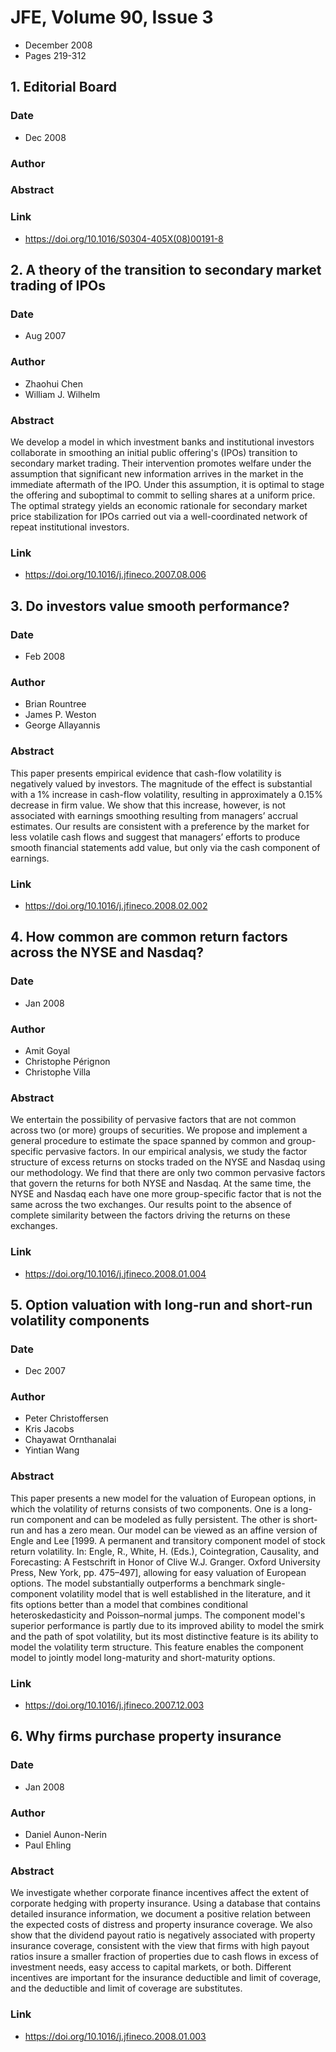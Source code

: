 # JFE, Volume 90, Issue 3
- December 2008
- Pages 219-312

## 1. Editorial Board
### Date
- Dec 2008
### Author
### Abstract

### Link
- https://doi.org/10.1016/S0304-405X(08)00191-8

## 2. A theory of the transition to secondary market trading of IPOs
### Date
- Aug 2007
### Author
- Zhaohui Chen
- William J. Wilhelm
### Abstract
We develop a model in which investment banks and institutional investors collaborate in smoothing an initial public offering's (IPOs) transition to secondary market trading. Their intervention promotes welfare under the assumption that significant new information arrives in the market in the immediate aftermath of the IPO. Under this assumption, it is optimal to stage the offering and suboptimal to commit to selling shares at a uniform price. The optimal strategy yields an economic rationale for secondary market price stabilization for IPOs carried out via a well-coordinated network of repeat institutional investors.
### Link
- https://doi.org/10.1016/j.jfineco.2007.08.006

## 3. Do investors value smooth performance?
### Date
- Feb 2008
### Author
- Brian Rountree
- James P. Weston
- George Allayannis
### Abstract
This paper presents empirical evidence that cash-flow volatility is negatively valued by investors. The magnitude of the effect is substantial with a 1% increase in cash-flow volatility, resulting in approximately a 0.15% decrease in firm value. We show that this increase, however, is not associated with earnings smoothing resulting from managers’ accrual estimates. Our results are consistent with a preference by the market for less volatile cash flows and suggest that managers’ efforts to produce smooth financial statements add value, but only via the cash component of earnings.
### Link
- https://doi.org/10.1016/j.jfineco.2008.02.002

## 4. How common are common return factors across the NYSE and Nasdaq?
### Date
- Jan 2008
### Author
- Amit Goyal
- Christophe Pérignon
- Christophe Villa
### Abstract
We entertain the possibility of pervasive factors that are not common across two (or more) groups of securities. We propose and implement a general procedure to estimate the space spanned by common and group-specific pervasive factors. In our empirical analysis, we study the factor structure of excess returns on stocks traded on the NYSE and Nasdaq using our methodology. We find that there are only two common pervasive factors that govern the returns for both NYSE and Nasdaq. At the same time, the NYSE and Nasdaq each have one more group-specific factor that is not the same across the two exchanges. Our results point to the absence of complete similarity between the factors driving the returns on these exchanges.
### Link
- https://doi.org/10.1016/j.jfineco.2008.01.004

## 5. Option valuation with long-run and short-run volatility components
### Date
- Dec 2007
### Author
- Peter Christoffersen
- Kris Jacobs
- Chayawat Ornthanalai
- Yintian Wang
### Abstract
This paper presents a new model for the valuation of European options, in which the volatility of returns consists of two components. One is a long-run component and can be modeled as fully persistent. The other is short-run and has a zero mean. Our model can be viewed as an affine version of Engle and Lee [1999. A permanent and transitory component model of stock return volatility. In: Engle, R., White, H. (Eds.), Cointegration, Causality, and Forecasting: A Festschrift in Honor of Clive W.J. Granger. Oxford University Press, New York, pp. 475–497], allowing for easy valuation of European options. The model substantially outperforms a benchmark single-component volatility model that is well established in the literature, and it fits options better than a model that combines conditional heteroskedasticity and Poisson–normal jumps. The component model's superior performance is partly due to its improved ability to model the smirk and the path of spot volatility, but its most distinctive feature is its ability to model the volatility term structure. This feature enables the component model to jointly model long-maturity and short-maturity options.
### Link
- https://doi.org/10.1016/j.jfineco.2007.12.003

## 6. Why firms purchase property insurance
### Date
- Jan 2008
### Author
- Daniel Aunon-Nerin
- Paul Ehling
### Abstract
We investigate whether corporate finance incentives affect the extent of corporate hedging with property insurance. Using a database that contains detailed insurance information, we document a positive relation between the expected costs of distress and property insurance coverage. We also show that the dividend payout ratio is negatively associated with property insurance coverage, consistent with the view that firms with high payout ratios insure a smaller fraction of properties due to cash flows in excess of investment needs, easy access to capital markets, or both. Different incentives are important for the insurance deductible and limit of coverage, and the deductible and limit of coverage are substitutes.
### Link
- https://doi.org/10.1016/j.jfineco.2008.01.003

